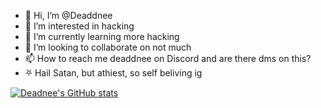 - 👋 Hi, I’m @Deaddnee
- 👀 I’m interested in hacking
- 🌱 I’m currently learning more hacking
- 💞️ I’m looking to collaborate on not much
- 📫 How to reach me deaddnee on Discord and are there dms on this?
- ⛧ Hail Satan, but athiest, so self beliving ig

[![Deadnee's GitHub stats](https://github-readme-stats.vercel.app/api?username=deaddnee&theme=dark)](https://github.com/anuraghazra/github-readme-stats)

